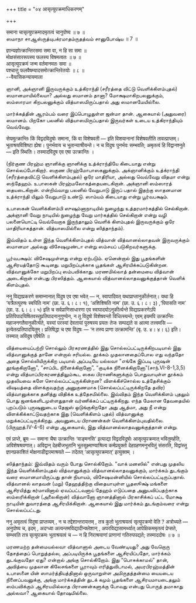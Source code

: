 +++
title = "०४ आसृत्युपक्रमाधिकरणम्"

+++

समाना चासृत्युपक्रमादमृतत्वं चानुपोष्य ॥ ७ ॥  
ஸமாநா சாஆஸ்ருத்யுபக்ரமாதம்ருதத்வம் சானுபோஷ்ய ॥ 7 ॥

ज्ञान्यज्ञोत्क्रान्तिरसमा समा वा, न हि सा समा ॥  
मोक्षसंसाररूपस्य फलस्य विषमत्वतः ॥ ७ ॥  
आसृत्युपक्रमं जन्म वर्तमानमतः समा ॥  
पश्चात्तु फलवैषम्यादसमोत्क्रान्तिरेतयोः ॥ ८ ॥  
--वैयासिकन्यायमाला

ஞானி, அக்ஞானி இருவருக்கும் உத்கிராந்தி (சரீரத்தை விட்டு
வெளிக்கிளம்புதல்) ஸமானமாயில்லையா? அல்லது ஸமானம் தானா?
மோக்ஷமாகிறபலனுக்கும், ஸம்ஸாரமா கிறபலனுக்கும் வித்யாஸமிருப்பதால் அது
ஸமானமேயில்லை.

மார்க்கத்தின் ஆரம்பம் வரை இப்பொழுதுள்ள ஜன்மா தான். ஆகையால் (அதுவரை)
ஸமானம். பிறகோ பலனில் வித்யாஸமிருப்பதால் இருவர்கள் உடைய உத்கிராந்தியும்
வெவ்வேறு.

सेयमुत्क्रान्तिः किं विद्वदविदुषोः समाना, किं वा विशेषवती — इति
विशयानानां विशेषवतीति तावत्प्राप्तम्। भूताश्रयविशिष्टा ह्येषा।
पुनर्भवाय च भूतान्याश्रीयन्ते। न च विदुषः पुनर्भवः सम्भवति; अमृतत्वं हि
विद्वानश्नुते — इति स्थितिः। तस्मादविदुष एव एषा उत्क्रान्तिः ।

(நிர்குண பிரஹ்ம ஞானிக்கு ஞானிக்கு உத்க்ராந்தியே கிடையாது என்று
சொல்லப்போகிறார். ஸகுண பிரஹ்மோபாஸகனுக்கும். அக்ஞானிக்கும் உத்க்ராந்தி
(சரீரத்தைவிட்டு வெளிக்கிளம்புதல்) ஒரே மாதிரியா, அல்லது வெவ்வேறு விதமா
என்று ஸந்தேஹம். உபாஸகன் பிரஹ்மலோகத்தையடைகிறான். அக்ஞானி ஸம்ஸாரத்
தையடைகிறான். என்றிவ்வாறு பலனில் வேறுபாடு இருப் பதால் இதற்கு ஸாதனமான
உத்க்ராந்தி யிலும் வேறுபாடு உண்டு. ஸாம்யம் கிடையாது என்று பூர்வபக்ஷம்.

உபாஸகன் வெளிக்கிளம்பி ஸுஷும்னாநாடியில் நுழைந்து உத்தரமார்கத்தில்
செல்கிறான். அக்ஞானி வேறு நாடியில் நுழைந்து வேறு மார்கத்தில் செல்கிறான்
என்று வழி பலனையொட்டி வெவ்வேறாக இருந்தாலும் வெளிக் கிளம்புதல்
இருவருக்கும் ஒரே மாதிரியாகத்தான். வித்யாஸமில்லை என்று ஸித்தாந்தம்).

இவ்விதம் உள்ள இந்த வெளிக்கிளம்புதல் வித்வான் வித்வானல்லாதவன்
இருவருக்கும் ஸமானமா அல்லது விசேஷமுண்டா என்று ஸம்சயப் படுகிறவர்களுக்கு.

பூர்வபக்ஷம்: விசேஷமுள்ளது என்று ஏற்படும். ஏனென்றால் இது பூதங்களின்
ஆசிரயத்தோடு கூடினது. மறுபிறப்புக்காக பூதங்கள் ஆசிரயிக்கப்படுகின்றன.
வித்வானுக்கோ மறுபிறப்பு ஸம்பவிக்காது. மரணமில்லாத் தன்மையை வித்வான்
அடைகிறான் என்பது பிரஸித்தம். ஆகையால் வித்வானல்லாதவனுக்குத்தான் வெளிக்
கிளம்புதல்.

ननु विद्याप्रकरणे समाम्नानात् विदुष एव एषा भवेत् — न, स्वापादिवत्
यथाप्राप्तानुकीर्तनात्। यथा हि ‘यत्रैतत्पुरुषः स्वपिति नाम’ (छा. उ. ६।
८। १), ‘अशिशिषति नाम’ (छा. उ. ६। ८। ३) ,‘पिपासति नाम’ (छा. उ. ६। ८।
५) इति च सर्वप्राणिसाधारणा एव स्वापादयोऽनुकीर्त्यन्ते विद्याप्रकरणेऽपि
प्रतिपिपादयिषितवस्तुप्रतिपादनानुगुण्येन, न तु विदुषो विशेषवन्तो
विधित्स्यन्ते; एवम् इयमपि उत्क्रान्तिः महाजनगतैवानुकीर्त्यते, यस्यां
परस्यां देवतायां पुरुषस्य प्रयतः तेजः सम्पद्यते स आत्मा तत्त्वमसि —
इत्येतत्प्रतिपादयितुम्। प्रतिषिद्धा च एषा विदुषः — ‘न तस्य प्राणा
उत्क्रामन्ति’ (बृ. उ. ४। ४। ६) इति। तस्मात् अविदुष एवैषेति ॥

வித்யையைப்பற்றி சொல்லும் பிரகரணத்தில் இது சொல்லப்பட்டிருக்கிறபடியால் இது
வித்வானுக்குத் தானே என்றால் சரியல்ல. தூக்கம் முதலானதைப்போல எது வந்ததோ
அதை சொல்லியிருக்கிற படியால் அப்படியே யல்லவா "எங்கே இப்படி புருஷன்
தூங்குகிறானோ", “சாப்பிட நினைக்கிறானோ”, “குடிக்க
நினைக்கிறானோ"(சாந்.VI-8-1,3,5) என்று வித்யாப்பிரகரணத்திலும்கூட ஸகல
பிராணிகளுக்கும் பொதுவாயுள்ள தூக்கம் முதலியவை களே சொல்லப்பட்டிருக்கின்றன?
விளக்கிச்சொல்ல உத்தேசிக்கும் விஷயத்தை விளக்குவதற்கு அனுகுணமாக
(சொல்லப்பட்டிருக்கிறதே தவிர) வித்வானுக்காக தனித்து விதிக்க உத்தேசமில்லை.
இவ்விதம் இந்த வெளிக்கிளம் புதலும் பொது ஜனங்களிடமுள்ளதுதான் வர்ணிக்கப்
பட்டிருக்கிறது. எந்த மேலான தேவதையில் புறப்படும் புருஷனுடைய தேஜஸ்
ஒடுங்குகிறதோ அது ஆத்மா, அது நீ என்று விளக்கிக்காட்டுவதற்காக இது
(வெளிக்கிளம் புதல்) வித்வானுக்கு மறுக்கப்பட்டிருக்கிறது. அவனுடைய
பிராணன்கள் வெளிக்கிளம்புவதில்லை. (பிருஹத்.IV-4-6) என்று ஆகையால், இது
வித்வானல்லாதவனுக்குத்தான் என்று.

एवं प्राप्ते, ब्रूमः — समाना चैषा उत्क्रान्तिः ‘वाङ्मनसि’ इत्याद्या
विद्वदविदुषोः आसृत्युपक्रमात् भवितुमर्हति, अविशेषश्रवणात्। अविद्वान्
देहबीजभूतानि भूतसूक्ष्माण्याश्रित्य कर्मप्रयुक्तो देहग्रहणमनुभवितुं
संसरति, विद्वांस्तु ज्ञानप्रकाशितं मोक्षनाडीद्वारमाश्रयते — तदेतत्
‘आसृत्युपक्रमात्’ इत्युक्तम् ।

ஸித்தாந்தம்: இவ்விதம் வரும் போது சொல்கிறோம். “வாக் மனஸில்" என்பது முதலிய
இந்த வெளிக்கிளம்புதல் வித்வானுக்கும் வித்வானல்லாதவனுக்கும், மார்க்கம்
துடங்கும் வரை ஸமானமாயிருப்பது தான் நியாயம், விசேஷமன்னியில்
சொல்லப்பட்டிருப்பதால். வித்வானல் லாதவன் (மறு) தேஹத்திற்கு விதையாயுள்ள
பூதஸூக்ஷ் மங்களை ஆசிரயித்து கர்மாவினால் ஏவப்பட்டவனாய் தேஹம் எடுப்பதை
அனுபவிப்பதற்காக ஸம்ஸரிக்கிறான் (அலைகிறான்) வித்வானோ ஞானத்தினால்
பிரகாசிக்கப் பட்ட மோக்ஷ நாடியின் துவாரத்தை ஆசிரயிக்கிறான். ஆகையால் இது
மார்க்கம் துடங்கும்வரை என்று சொல்லப்பட்டது.

ननु अमृतत्वं विदुषा प्राप्तव्यम् , न च तद्देशान्तरायत्तम् , तत्र कुतो
भूताश्रयत्वं सृत्युपक्रमो वेति ? अत्रोच्यते — अनुपोष्य च, इदम् ,
अदग्ध्वा अत्यन्तमविद्यादीन्क्लेशान् , अपरविद्यासामर्थ्यात्
आपेक्षिकममृतत्वं प्रेप्सते, सम्भवति तत्र सृत्युपक्रमः भूताश्रयत्वं च — न
हि निराश्रयाणां प्राणानां गतिरुपपद्यते; तस्माददोषः ॥ ७ ॥

மரணமற்ற தன்மையல்லவா வித்வானால் அடைய வேண்டியது? அது வேறொரு தேசத்தைப்
பொறுத்தல்ல, அப்படியிருக்க பூதங்களை ஆசிரயிப்பதோ, மார்க்கம் துடங்குவதோ
ஏது? என்றால் அங்கு சொல்கிறோம். இது “பொசுக்காமல்” தான், அவித்யை முதலான
கிலேசங்களை பூராவும் எரித்துவிடாமல், அயரபிரஹ்மத்தின் உபாஸனை யின்
ஸாமர்த்தியத்தினால் ஒருவாறுள்ள அமிருதத்தன்மை யையடைய நினைப்பவனுக்கு, அங்கு
மார்க்கத்தின் துடக் கமும் பூதங்களை ஆசிரயமாயடைதலும் ஸம்பவிக்கும்
ஆசிரயமில்லாத பிராணன்களுக்கு போவது என்பது பொருத் தமாகாது அல்லவா? ஆகையால்
தோஷமில்லை.
